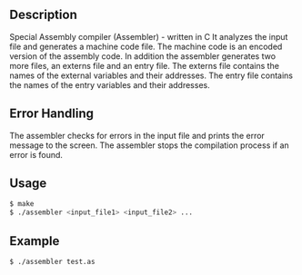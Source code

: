 ## Description
Special Assembly compiler (Assembler) - written in C
It analyzes the input file and generates a machine code file.
The machine code is an encoded version of the assembly code.
In addition the assembler generates two more files, an externs file and an entry file.
The externs file contains the names of the external variables and their addresses.
The entry file contains the names of the entry variables and their addresses.

## Error Handling
The assembler checks for errors in the input file and prints the error message to the screen.
The assembler stops the compilation process if an error is found.

## Usage
```bash
$ make
$ ./assembler <input_file1> <input_file2> ...
```

## Example
```bash
$ ./assembler test.as
```


